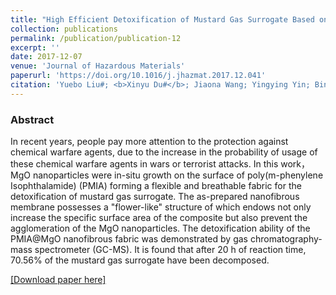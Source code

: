 ```yaml
---
title: "High Efficient Detoxification of Mustard Gas Surrogate Based on Nanofibrous Fabric"
collection: publications
permalink: /publication/publication-12
excerpt: ''
date: 2017-12-07
venue: 'Journal of Hazardous Materials'
paperurl: 'https://doi.org/10.1016/j.jhazmat.2017.12.041'
citation: 'Yuebo Liu#; <b>Xinyu Du#</b>; Jiaona Wang; Yingying Yin; Bin Wang; Shuyu Zhao; Nianwu Li; Congju Li, "High Efficient Detoxification of Mustard Gas Surrogate Based on Nanofibrous Fabric", <b><i>J. Hazard. Mater. 347</i></b>, 25-30 (2018)'
---
```

### Abstract

In recent years, people pay more attention to the protection against chemical warfare agents, due to the increase in the probability of usage of these chemical warfare agents in wars or terrorist attacks. In this work，MgO nanoparticles were in-situ growth on the surface of poly(m-phenylene Isophthalamide) (PMIA) forming a flexible and breathable fabric for the detoxification of mustard gas surrogate. The as-prepared nanofibrous membrane possesses a "flower-like" structure of which endows not only increase the specific surface area of the composite but also 
prevent the agglomeration of the MgO nanoparticles. The detoxification ability of the PMIA@MgO nanofibrous fabric was demonstrated by gas chromatography-mass spectrometer (GC-MS). It is found that after 20 h of reaction time, 70.56% of the mustard gas surrogate have been decomposed.

[[Download paper here]](https://doi.org/10.1016/j.jhazmat.2017.12.041)